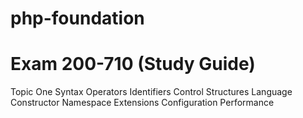 # php-foundation

# Exam 200-710 (Study Guide)
Topic One
  Syntax
  Operators
  Identifiers
  Control Structures
  Language Constructor
  Namespace
  Extensions
  Configuration
  Performance

